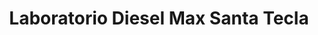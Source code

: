 ---
title: "Laboratorio Diesel Max Santa Tecla"
url: /santa-tecla/laboratorio-diesel-max-santa-tecla/
shop: Autowerkstatt
---